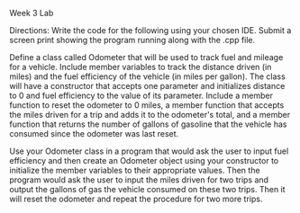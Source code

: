 Week 3 Lab

Directions:  Write the code for the following using your chosen IDE.  Submit a screen print showing the 
program running along with the .cpp file.


Define a class called Odometer that will be used to track fuel and mileage
for a vehicle. Include member variables to track the distance driven (in miles) and the fuel efficiency of the vehicle (in miles per gallon). The class will
have a constructor that accepts one parameter and initializes distance to 0 and fuel efficiency to the value of its parameter. Include a member function to
reset the odometer to 0 miles, a member function that accepts the miles driven for a trip and adds it to the odometer's total, and a member function that
returns the number of gallons of gasoline that the vehicle has consumed since the odometer was last reset.

Use your Odometer class in a program that would ask the user to input fuel efficiency and then create an Odometer object using your constructor to
initialize the member variables to their appropriate values. Then the program would ask the user to input the miles driven for two trips and output the
gallons of gas the vehicle consumed on these two trips. Then it will reset the odometer and repeat the procedure for two more trips.